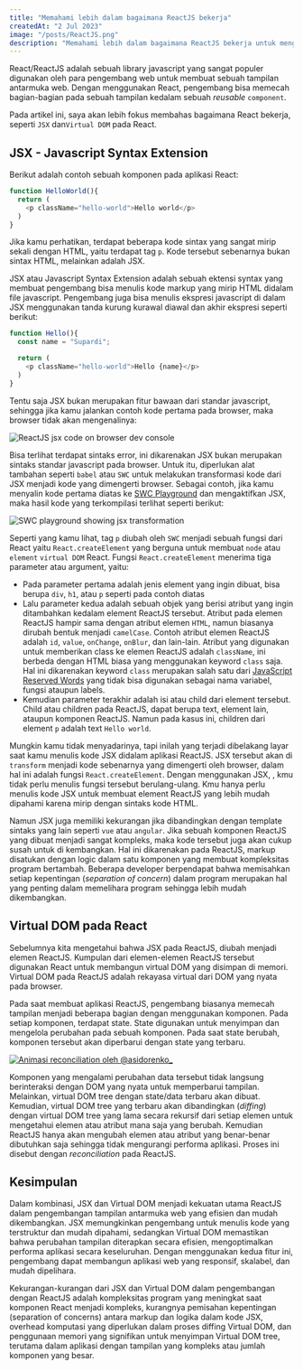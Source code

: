 ```yaml
---
title: "Memahami lebih dalam bagaimana ReactJS bekerja"
createdAt: "2 Jul 2023"
image: "/posts/ReactJS.png"
description: "Memahami lebih dalam bagaimana ReactJS bekerja untuk mengetahui apa yang menjadi kelebihan dan kekurangannya."
---
```


React/ReactJS adalah sebuah library javascript yang sangat populer digunakan oleh para pengembang web untuk membuat sebuah tampilan antarmuka web. Dengan menggunakan React, pengembang bisa memecah bagian-bagian pada sebuah tampilan kedalam sebuah _reusable_ `component`.

Pada artikel ini, saya akan lebih fokus membahas bagaimana React bekerja, seperti `JSX` dan`Virtual DOM` pada React. 

## JSX - Javascript Syntax Extension

Berikut adalah contoh sebuah komponen pada aplikasi React:

```js
function HelloWorld(){
  return (
    <p className="hello-world">Hello world</p>
  )
}
```

Jika kamu perhatikan, terdapat beberapa kode sintax yang sangat mirip sekali dengan HTML, yaitu terdapat tag `p`. Kode tersebut sebenarnya bukan sintax HTML, melainkan adalah JSX.

JSX atau Javascript Syntax Extension adalah sebuah ektensi syntax yang membuat pengembang bisa menulis kode markup yang mirip HTML didalam file javascript. Pengembang juga bisa menulis ekspresi javascript di dalam JSX menggunakan tanda kurung kurawal diawal dan akhir ekspresi seperti berikut:

```js
function Hello(){
  const name = "Supardi";

  return (
    <p className="hello-world">Hello {name}</p>
  )
}
```

Tentu saja JSX bukan merupakan fitur bawaan dari standar javascript, sehingga jika kamu jalankan contoh kode pertama pada browser, maka browser tidak akan mengenalinya:

![ReactJS jsx code on browser dev console](/images/ReactJS-on-dev-console.png)

Bisa terlihat terdapat sintaks error, ini dikarenakan JSX bukan merupakan sintaks standar javascript pada browser. Untuk itu, diperlukan alat tambahan seperti `babel` atau `SWC` untuk melakukan transformasi kode dari JSX menjadi kode yang dimengerti browser. Sebagai contoh, jika kamu menyalin kode pertama diatas ke [SWC Playground](https://play.swc.rs/?version=1.3.66&code=H4sIAAAAAAAAA0srzUsuyczPU%2FBIzcnJD88vyknR0KzmUlAoSi0pLcpT0AAyFRRsChSScxKLi%2F0Sc1NtlTJASnXLQWqV7MD6FMAcG%2F0CO6ByTa5aACtSC4FWAAAA&config=H4sIAAAAAAAAA1WPSQ7CMAxF9z1F5DVbWHCHHsIKbpUqk%2BJUIqp6d9JMwM7%2Bg598TELAxhKe4shjXjwGpjD2rHCyEd9ZAZIGWQblI9y6u%2FFlxbBTUc5qQMSwUiwlvrc0aOeYsragZmqaUVYt6ZcnnfGBmP%2BDVxTtqke%2F4qaGBONeezHbHzF5qvgHfEMdNg6D4rk3yxPnB%2BvJL0oTAQAA) dan mengaktifkan JSX, maka hasil kode yang terkompilasi terlihat seperti berikut:

![SWC playground showing jsx transformation](/images/swc_playground.png)

Seperti yang kamu lihat, tag `p` diubah oleh `SWC` menjadi sebuah fungsi dari React yaitu `React.createElement` yang berguna untuk membuat `node` atau `element` `virtual DOM` React. Fungsi `React.createElement` menerima tiga parameter atau argument, yaitu:

- Pada parameter pertama adalah jenis element yang ingin dibuat, bisa berupa `div`, `h1`, atau `p` seperti pada contoh diatas
- Lalu parameter kedua adalah sebuah objek yang berisi atribut yang ingin ditambahkan kedalam element ReactJS tersebut. Atribut pada elemen ReactJS hampir sama dengan atribut elemen `HTML`, namun biasanya dirubah bentuk menjadi `camelCase`. Contoh atribut elemen ReactJS adalah `id`, `value`, `onChange`, `onBlur`, dan lain-lain. Atribut yang digunakan untuk memberikan class ke elemen ReactJS adalah `className`, ini berbeda dengan HTML biasa yang menggunakan keyword `class` saja. Hal ini dikarenakan keyword `class` merupakan salah satu dari [JavaScript Reserved Words](https://www.w3schools.com/js/js_reserved.asp) yang tidak bisa digunakan sebagai nama variabel, fungsi ataupun labels.
- Kemudian parameter terakhir adalah isi atau child dari element tersebut. Child atau children pada ReactJS, dapat berupa text, element lain, ataupun komponen ReactJS. Namun pada kasus ini, children dari element `p` adalah text `Hello world`.

Mungkin kamu tidak menyadarinya, tapi inilah yang terjadi dibelakang layar saat kamu menulis kode JSX didalam aplikasi ReactJS. JSX tersebut akan  di `transform` menjadi kode sebenarnya yang dimengerti oleh browser, dalam hal ini adalah fungsi `React.createElement`. Dengan menggunakan JSX, , kmu tidak perlu menulis fungsi tersebut berulang-ulang. Kmu hanya perlu menulis kode JSX untuk membuat element ReactJS yang lebih mudah dipahami karena mirip dengan sintaks kode HTML.

Namun JSX juga memiliki kekurangan jika dibandingkan dengan template sintaks yang lain seperti `vue` atau `angular`. Jika sebuah komponen ReactJS yang dibuat menjadi sangat kompleks, maka kode tersebut juga akan cukup susah untuk di kembangkan. Hal ini dikarenakan pada ReactJS, markup disatukan dengan logic dalam satu komponen yang membuat kompleksitas program bertambah. Beberapa developer berpendapat bahwa memisahkan setiap kepentingan (_separation of concern_) dalam program merupakan hal yang penting dalam memelihara program sehingga lebih mudah dikembangkan.

## Virtual DOM pada React

Sebelumnya kita mengetahui bahwa JSX pada ReactJS, diubah menjadi elemen ReactJS. Kumpulan dari elemen-elemen ReactJS tersebut digunakan React untuk membangun virtual DOM yang disimpan di memori. Virtual DOM pada ReactJS adalah rekayasa virtual dari DOM yang nyata pada browser.

Pada saat membuat aplikasi ReactJS, pengembang biasanya memecah tampilan menjadi beberapa bagian dengan menggunakan komponen. Pada setiap komponen, terdapat state. State digunakan untuk menyimpan dan mengelola perubahan pada sebuah komponen. Pada saat state berubah, komponen tersebut akan diperbarui dengan state yang terbaru.

<a href="https://twitter.com/i/status/1616115618356379663" style="display: block; width: 100%; max-width: 400px">
  <img src="/images/reconciliation.gif" alt="Animasi reconciliation oleh @asidorenko_"/>
</a>

Komponen yang mengalami perubahan data tersebut tidak langsung berinteraksi dengan DOM yang nyata untuk memperbarui tampilan. Melainkan, virtual DOM tree dengan state/data terbaru akan dibuat. Kemudian, virtual DOM tree yang terbaru akan dibandingkan (_diffing_) dengan virtual DOM tree yang lama secara rekursif dari setiap elemen untuk mengetahui elemen atau atribut mana saja yang berubah. Kemudian ReactJS hanya akan mengubah elemen atau atribut yang benar-benar dibutuhkan saja sehingga tidak mengurangi performa aplikasi. Proses ini disebut dengan _reconciliation_ pada ReactJS.

## Kesimpulan

Dalam kombinasi, JSX dan Virtual DOM menjadi kekuatan utama ReactJS dalam pengembangan tampilan antarmuka web yang efisien dan mudah dikembangkan. JSX memungkinkan pengembang untuk menulis kode yang terstruktur dan mudah dipahami, sedangkan Virtual DOM memastikan bahwa perubahan tampilan diterapkan secara efisien, mengoptimalkan performa aplikasi secara keseluruhan. Dengan menggunakan kedua fitur ini, pengembang dapat membangun aplikasi web yang responsif, skalabel, dan mudah dipelihara.

Kekurangan-kurangan dari JSX dan Virtual DOM dalam pengembangan dengan ReactJS adalah kompleksitas program yang meningkat saat komponen React menjadi kompleks, kurangnya pemisahan kepentingan (separation of concerns) antara markup dan logika dalam kode JSX, overhead komputasi yang diperlukan dalam proses diffing Virtual DOM, dan penggunaan memori yang signifikan untuk menyimpan Virtual DOM tree, terutama dalam aplikasi dengan tampilan yang kompleks atau jumlah komponen yang besar. 